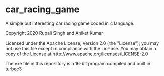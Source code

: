 # car_racing_game
A simple but interesting car racing game coded in c language.


Copyright 2020 Rupali Singh and Aniket Kumar

Licensed under the Apache License, Version 2.0 (the "License");
you may not use this file except in compliance with the License.
You may obtain a copy of the License at
http://www.apache.org/licenses/LICENSE-2.0


The exe file in this repository is a 16-bit program compiled and built in turboc3
